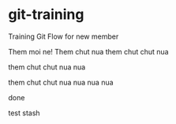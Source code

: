 # git-training
Training Git Flow for new member


Them moi ne!
Them chut nua
them chut chut nua

them chut chut nua nua

them chut chut nua nua nua nua

done

test stash